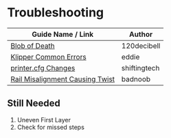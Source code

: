 # Troubleshooting

| Guide Name / Link | Author |
|---|---|
| [Blob of Death](./120decibell/blob_of_death.md) | 120decibell |
| [Klipper Common Errors](./eddie/klipper_common_errors.md) | eddie |
| [printer.cfg Changes](./shiftingtech/printer.cfg_changes.md) | shiftingtech |
| [Rail Misalignment Causing Twist](./badnoob/rail_misalignment_causing_twist.md) | badnoob |

## Still Needed

   1. Uneven First Layer
   2. Check for missed steps
